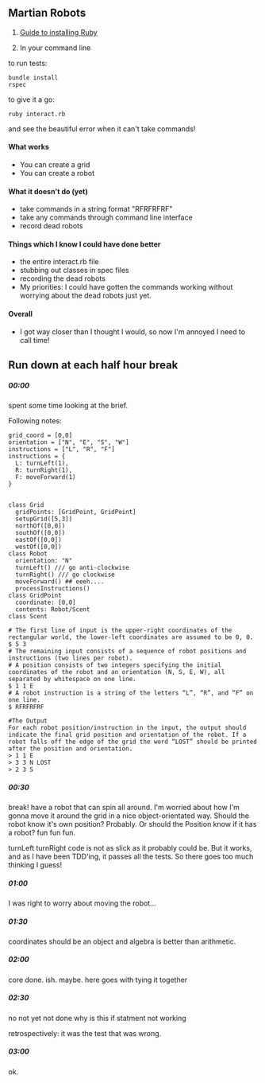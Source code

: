 ## Martian Robots

1. [Guide to installing Ruby](https://www.ruby-lang.org/en/documentation/installation/)

2. In your command line

to run tests:
```
bundle install
rspec
```

to give it a go:
```
ruby interact.rb
```

and see the beautiful error when it can't take commands!

#### What works
* You can create a grid
* You can create a robot

#### What it doesn't do (yet)
* take commands in a string format "RFRFRFRF"
* take any commands through command line interface
* record dead robots

#### Things which I know I could have done better
* the entire interact.rb file
* stubbing out classes in spec files
* recording the dead robots
* My priorities: I could have gotten the commands working without worrying about  the dead robots just yet.

#### Overall
* I got way closer than I thought I would, so now I'm annoyed I need to call time!

## Run down at each half hour break

##### 00:00
spent some time looking at the brief.

Following notes:

````
grid_coord = [0,0]
orientation = ["N", "E", "S", "W"]
instructions = ["L", "R", "F"]
instructions = {
  L: turnLeft(1),
  R: turnRight(1),
  F: moveForward(1)
}


class Grid
  gridPoints: [GridPoint, GridPoint]
  setupGrid([5,3])
  northOf([0,0])
  southOf([0,0])
  eastOf([0,0])
  westOf([0,0])
class Robot
  orientation: "N"
  turnLeft() /// go anti-clockwise
  turnRight() /// go clockwise
  moveForward() ## eeeh....
  processInstructions()
class GridPoint
  coordinate: [0,0]
  contents: Robot/Scent
class Scent
````

````
# The first line of input is the upper-right coordinates of the rectangular world, the lower-left coordinates are assumed to be 0, 0.
$ 5 3
# The remaining input consists of a sequence of robot positions and instructions (two lines per robot).
# A position consists of two integers specifying the initial coordinates of the robot and an orientation (N, S, E, W), all separated by whitespace on one line.
$ 1 1 E
# A robot instruction is a string of the letters “L”, “R”, and “F” on one line.
$ RFRFRFRF

#The Output
For each robot position/instruction in the input, the output should indicate the final grid position and orientation of the robot. If a robot falls off the edge of the grid the word “LOST” should be printed after the position and orientation.
> 1 1 E
> 3 3 N LOST
> 2 3 S
````


##### 00:30
break! have a robot that can spin all around. I'm worried about how I'm gonna move it around the grid in a nice object-orientated way. Should the robot know it's own position? Probably. Or should the Position know if it has a robot? fun fun fun.

turnLeft turnRight code is not as slick as it probably could be. But it works, and as I have been TDD'ing, it passes all the tests. So there goes too much thinking I guess!

##### 01:00
I was right to worry about moving the robot...

##### 01:30
coordinates should be an object and algebra is better than arithmetic.

##### 02:00
core done. ish. maybe. here goes with tying it together

##### 02:30
no not yet not done why is this if statment not working

retrospectively: it was the test that was wrong.

##### 03:00
ok.
